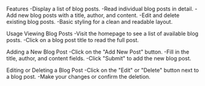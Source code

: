 Features
-Display a list of blog posts.
-Read individual blog posts in detail.
-Add new blog posts with a title, author, and content.
-Edit and delete existing blog posts.
-Basic styling for a clean and readable layout.

Usage
Viewing Blog Posts
-Visit the homepage to see a list of available blog posts.
-Click on a blog post title to read the full post.

Adding a New Blog Post
-Click on the "Add New Post" button.
-Fill in the title, author, and content fields.
-Click "Submit" to add the new blog post.

Editing or Deleting a Blog Post
-Click on the "Edit" or "Delete" button next to a blog post.
-Make your changes or confirm the deletion.

